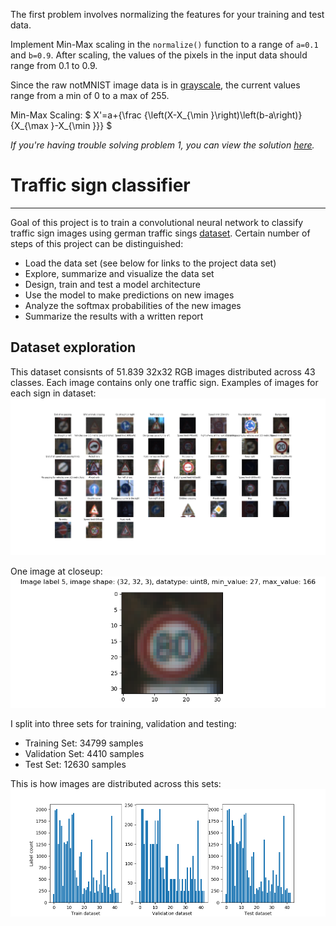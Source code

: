 The first problem involves normalizing the features for your training and test data.

Implement Min-Max scaling in the `normalize()` function to a range of `a=0.1` and `b=0.9`. After scaling, the values of the pixels in the input data should range from 0.1 to 0.9.

Since the raw notMNIST image data is in [grayscale](https://en.wikipedia.org/wiki/Grayscale), the current values range from a min of 0 to a max of 255.

Min-Max Scaling:
$
X'=a+{\frac {\left(X-X_{\min }\right)\left(b-a\right)}{X_{\max }-X_{\min }}}
$

*If you're having trouble solving problem 1, you can view the solution [here](https://github.com/udacity/CarND-TensorFlow-Lab/blob/master/solutions.ipynb).*

# Traffic sign classifier
---
Goal of this project is to train a convolutional neural network to classify traffic sign images using german traffic sings [dataset](http://benchmark.ini.rub.de/?section=gtsrb&subsection=dataset).
Certain number of steps of this project can be distinguished:
* Load the data set (see below for links to the project data set)
* Explore, summarize and visualize the data set
* Design, train and test a model architecture
* Use the model to make predictions on new images
* Analyze the softmax probabilities of the new images
* Summarize the results with a written report

[//]: # (Image References)

[image1]: ./writeup/random_sign_visualisation.png "Random sign"
[image2]: ./writeup/Dataset_label_count.png "Dataset sign distribution"
[image3]: ./writeup/Dataset_examples.png "Dataset overwiev"
[image4]: ./writeup/warp.png "Warp Example"
[image5]: ./writeup/warped_lines_drawn.jpg "Fit Visual"  


## Dataset exploration

This dataset consisnts of 51.839 32x32 RGB images distributed across 43 classes.
Each image contains only one traffic sign.
Examples of images for each sign in dataset:
![Alt_text][image3]

One image at closeup: 
![Alt text][image1]  

I split into three sets for training, validation and testing:
- Training Set:   34799 samples
- Validation Set: 4410 samples
- Test Set:       12630 samples

This is how images are distributed across this sets:
![Alt_text][image2]
  


